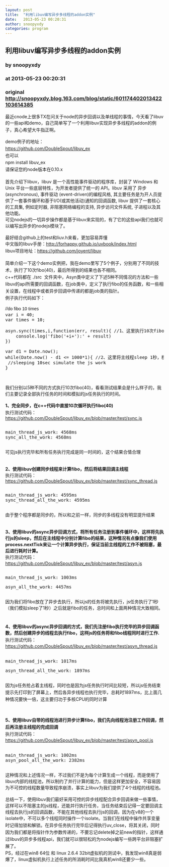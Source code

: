 ```yaml
---
layout: post
title:  "利用libuv编写异步多线程的addon实例"
date:   2013-05-23 00:20:31
author: snoopyxdy
categories: program
---
```


## 利用libuv编写异步多线程的addon实例
### by snoopyxdy
### at 2013-05-23 00:20:31
### original <http://snoopyxdy.blog.163.com/blog/static/601174402013422103614385>

<div>最近cnode上很多TX在问关于node的异步回调以及单线程的事情，今天看了libuv的一些api和demo，自己简单写了一个利用libuv实现异步多线程的<span style="line-height:22px">addon的</span>例子，真心希望大牛指正啊。<div><br></div><div><div style="line-height:22px">demo例子的地址：</div><div style="line-height:22px"><a style="line-height:22px" rel="nofollow" href="https://github.com/DoubleSpout/libuv_ex">https://github.com/DoubleSpout/libuv_ex</a></div><div style="line-height:22px">也可以</div><div style="line-height:22px">npm install libuv_ex</div><div style="line-height:22px">请保证您的node版本在0.10.x</div></div><div><br></div><div>首先介绍下libuv，libuv 是一个高性能事件驱动的程序库，封装了 Windows 和 Unix 平台一些底层特性，为开发者提供了统一的 API。libuv 采用了 异步 (asynchronous), 事件驱动 (event-driven)的编程风格, 其主要任务是为开人员提供了一套事件循环和基于I/O(或其他活动)通知的回调函数, libuv 提供了一套核心的工具集, 例如定时器, 非阻塞网络编程的支持, 异步访问文件系统, 子进程以及其他功能。</div><div>可见nodejs的一切异步操作都是基于libuv来实现的，有了它的这些api我们也就可以编写出异步的nodejs模块了。</div><div><br></div><div>最好结合github上的test和liuv.h来看，更加容易弄懂</div><div><span style="line-height:22px">中文版的libuv手册：</span><a rel="nofollow" href="http://forhappy.github.io/uvbook/index.html">http://forhappy.github.io/uvbook/index.html</a></div><div>libuv项目地址：<a style="line-height:22px" rel="nofollow" href="https://github.com/joyent/libuv">https://github.com/joyent/libuv</a></div><div><br></div><div><span style="line-height:22px">简单介绍一下这个demo实例把，我在demo里写了5个例子，分别用了不同的技术，执行了10次fibo(40)，最后所得到的结果也各不相同。</span></div><div><div style="line-height:22px">c++代码都在 ./src  文件夹中，Asyn类中定义了下述5种不同情况的方法和一些libuv的api所需要的回调函数，<span style="line-height:22px">在job类中，定义了执行fibo的任务函数，和一些相关设置，在线程中或者异步回调中传递的都是job类的指针。</span></div></div><div>例子执行代码如下：</div><div><div><pre><div><span style="line-height:22px;font-family:Arial,Helvetica,sans-serif">//do fibo 10 times</span></div><div>var i = 40;</div><div>var times = 10;</div><div><br></div><div>asyn.sync(times,i,function(err, result){ //1、这里执行10次fibo(40)的函数，分别用不同的技术</div><div><span>	</span>console.log('fibo('+i+'):' + result)</div><div>})</div><div><br></div><div>var d1 = Date.now();</div><div>while(Date.now() - d1 &lt;= 1000*1){ //2、这里将主线程sleep 1秒，模拟js的执行工作</div><div><span>	</span>//sleeping 10sec simulate the js work</div><div>}</div><div><br></div><div></div><p></p></pre></div><div>我们分别以5种不同的方式执行10次fibo(40)，看看测试结果会是什么样子的，我们主要记录全部执行任务的时间和模拟的js任务执行的时间。</div><div><br></div><div><b style="line-height:22px">1、完全同步，在c++代码中直接10次循环执行fibo(40)</b></div><div>执行测试代码：</div><div><a rel="nofollow" href="https://github.com/DoubleSpout/libuv_ex/blob/master/test/sync.js">https://github.com/DoubleSpout/libuv_ex/blob/master/test/sync.js</a></div><div><pre><p>main_thread_js_work: 4568ms<br>sync_all_the_work: 4568ms</p></pre>可见js执行完毕和所有任务执行完成是同一时间的，这个结果合情合理</div><div><br></div><div><br></div><div><b>2、使用libuv创建同步线程来计算fibo，然后将结果回调主线程</b></div><div>执行测试代码：</div><div><a rel="nofollow" href="https://github.com/DoubleSpout/libuv_ex/blob/master/test/sync_thread.js">https://github.com/DoubleSpout/libuv_ex/blob/master/test/sync_thread.js</a></div><div><pre><p>main_thread_js_work: 4595ms<br>sync_thread_all_the_work: 4595ms</p></pre>由于整个程序都是同步的，所以和之前一样，同步的多线程没有明显提升结果</div><div><br></div><div><br></div><div><b>3、使用libuv的async异步回调方式，将所有任务注册到事件循环中，这样将先执行js的sleep，然后在主线程中分别计算fibo的结果，这种情况有点像我们使用process.nextTick来让一个计算异步执行，保证当前主线程的工作不被阻塞，最后进行耗时计算。</b></div><div><span style="line-height:22px">执行测试代码：</span></div><div><a rel="nofollow" href="https://github.com/DoubleSpout/libuv_ex/blob/master/test/asyn.js">https://github.com/DoubleSpout/libuv_ex/blob/master/test/asyn.js</a></div><div><pre><p>main_thread_js_work: 1003ms</p><p>asyn_all_the_work: 4457ms</p></pre>因为我们将fibo放在了异步去执行，所以js的任务将被先执行，js任务执行了1秒（我们模拟sleep了1秒）之后就是fibo的任务，总时间和上面两种情况大致相同。</div><div><span style="line-height:22px"><br></span></div><div><br></div><div><b>4、使用libuv的async异步回调的方式，我们先注册fibo执行完毕的异步回调函数，然后<span style="line-height:22px">创建异步的线程去执行fibo，这样js的任务将和fibo线程同时进行工作.</span></b></div><div>执行测试代码：<a style="line-height:22px" rel="nofollow" href="https://github.com/DoubleSpout/libuv_ex/blob/master/test/asyn_thread.js">https://github.com/DoubleSpout/libuv_ex/blob/master/test/asyn_thread.js</a></div><div><pre><p>main_thread_js_work: 1017ms</p><p>asyn_thread_all_the_work: 1897ms</p></pre><span style="line-height:22px">因为js任务</span><span style="line-height:22px">抢占着主线程，同时也是因为js任务执行时间比较短，所以js任务结束提示先打印到了屏幕上，然后各异步线程也执行完毕，总耗时1897ms，比上面几种情况要快一倍，这主要归功于多核CPU的同时计算</span></div><div><span style="line-height:22px"><br></span></div><div><span style="line-height:22px"><br></span></div><div><span style="line-height:22px"><b>5、使用libuv自带的线程池进行异步计算fibo，我们先向线程池注册工作回调，然后再注册主线程的完成回调</b></span></div><div>执行测试代码：<a style="line-height:22px" rel="nofollow" href="https://github.com/DoubleSpout/libuv_ex/blob/master/test/asyn_pool.js">https://github.com/DoubleSpout/libuv_ex/blob/master/test/asyn_pool.js</a></div><div><pre><p></p><div>main_thread_js_work: 1002ms</div><div>asyn_pool_all_the_work: 2382ms</div><p></p></pre></div><div>这种情况和上述情况一样，不过我们不是为每个计算生成一个线程，而是使用了libuv内部的线程池，所以制约了并行计算的能力，但是这样更加安全，不容易因为不可控的线程数量导致程序崩溃，事实上libuv为我们提供了4个线程的线程池。</div><div><br></div><div>总结一下，使用libuv我们最好采用可控的异步线程配合异步回调来做一些事情，这样可以不阻塞主的js线程，还能并行执行任务，当任务结束后记得一定要回调主线程去执行js的回调函数，不能在其他线程去执行js的回调，因为在v8的一个isolate中，不可以多个线程同时操作一个isolate。<span style="line-height:22px">当我们在线程中操作共享变量时记得加锁和解锁。在异步任务执行完毕后记得执行uv_close，将其关闭，同时因为我们都是将指针作为参数传递的，不要忘记delete掉之前new的指针，这样</span><span style="line-height:22px">通过libuv的异步多线程api，我们就可以很轻松的为nodejs编写一些跨平台非阻塞扩展了。</span></div><div>PS，经过在win8 64位 和 linux 2.6.4 32bit虚拟机的测试中，我发现win8真是弱爆了，linux虚拟机执行上述任务的所消耗时间比我真机win8还要少一些。</div></div></div>